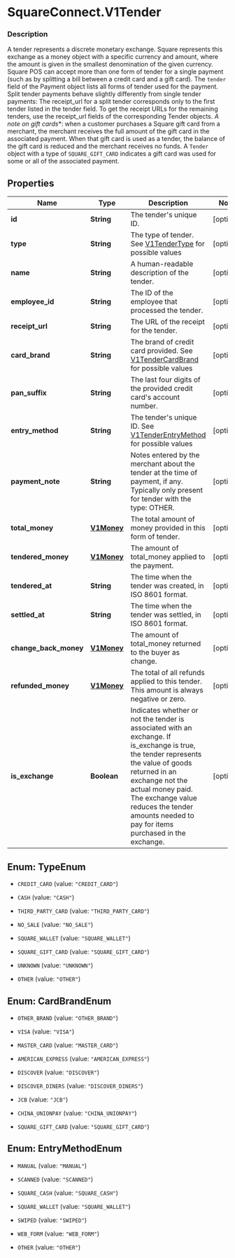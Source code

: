 # SquareConnect.V1Tender

### Description

A tender represents a discrete monetary exchange. Square represents this exchange as a money object with a specific currency and amount, where the amount is given in the smallest denomination of the given currency.  Square POS can accept more than one form of tender for a single payment (such as by splitting a bill between a credit card and a gift card). The `tender` field of the Payment object lists all forms of tender used for the payment.  Split tender payments behave slightly differently from single tender payments:  The receipt_url for a split tender corresponds only to the first tender listed in the tender field. To get the receipt URLs for the remaining tenders, use the receipt_url fields of the corresponding Tender objects.  *A note on gift cards**: when a customer purchases a Square gift card from a merchant, the merchant receives the full amount of the gift card in the associated payment.  When that gift card is used as a tender, the balance of the gift card is reduced and the merchant receives no funds. A `Tender` object with a type of `SQUARE_GIFT_CARD` indicates a gift card was used for some or all of the associated payment.

## Properties
Name | Type | Description | Notes
------------ | ------------- | ------------- | -------------
**id** | **String** | The tender&#39;s unique ID. | [optional] 
**type** | **String** | The type of tender. See [V1TenderType](#type-v1tendertype) for possible values | [optional] 
**name** | **String** | A human-readable description of the tender. | [optional] 
**employee_id** | **String** | The ID of the employee that processed the tender. | [optional] 
**receipt_url** | **String** | The URL of the receipt for the tender. | [optional] 
**card_brand** | **String** | The brand of credit card provided. See [V1TenderCardBrand](#type-v1tendercardbrand) for possible values | [optional] 
**pan_suffix** | **String** | The last four digits of the provided credit card&#39;s account number. | [optional] 
**entry_method** | **String** | The tender&#39;s unique ID. See [V1TenderEntryMethod](#type-v1tenderentrymethod) for possible values | [optional] 
**payment_note** | **String** | Notes entered by the merchant about the tender at the time of payment, if any. Typically only present for tender with the type: OTHER. | [optional] 
**total_money** | [**V1Money**](V1Money.md) | The total amount of money provided in this form of tender. | [optional] 
**tendered_money** | [**V1Money**](V1Money.md) | The amount of total_money applied to the payment. | [optional] 
**tendered_at** | **String** | The time when the tender was created, in ISO 8601 format. | [optional] 
**settled_at** | **String** | The time when the tender was settled, in ISO 8601 format. | [optional] 
**change_back_money** | [**V1Money**](V1Money.md) | The amount of total_money returned to the buyer as change. | [optional] 
**refunded_money** | [**V1Money**](V1Money.md) | The total of all refunds applied to this tender. This amount is always negative or zero. | [optional] 
**is_exchange** | **Boolean** | Indicates whether or not the tender is associated with an exchange. If is_exchange is true, the tender represents the value of goods returned in an exchange not the actual money paid. The exchange value reduces the tender amounts needed to pay for items purchased in the exchange. | [optional] 


<a name="TypeEnum"></a>
## Enum: TypeEnum


* `CREDIT_CARD` (value: `"CREDIT_CARD"`)

* `CASH` (value: `"CASH"`)

* `THIRD_PARTY_CARD` (value: `"THIRD_PARTY_CARD"`)

* `NO_SALE` (value: `"NO_SALE"`)

* `SQUARE_WALLET` (value: `"SQUARE_WALLET"`)

* `SQUARE_GIFT_CARD` (value: `"SQUARE_GIFT_CARD"`)

* `UNKNOWN` (value: `"UNKNOWN"`)

* `OTHER` (value: `"OTHER"`)




<a name="CardBrandEnum"></a>
## Enum: CardBrandEnum


* `OTHER_BRAND` (value: `"OTHER_BRAND"`)

* `VISA` (value: `"VISA"`)

* `MASTER_CARD` (value: `"MASTER_CARD"`)

* `AMERICAN_EXPRESS` (value: `"AMERICAN_EXPRESS"`)

* `DISCOVER` (value: `"DISCOVER"`)

* `DISCOVER_DINERS` (value: `"DISCOVER_DINERS"`)

* `JCB` (value: `"JCB"`)

* `CHINA_UNIONPAY` (value: `"CHINA_UNIONPAY"`)

* `SQUARE_GIFT_CARD` (value: `"SQUARE_GIFT_CARD"`)




<a name="EntryMethodEnum"></a>
## Enum: EntryMethodEnum


* `MANUAL` (value: `"MANUAL"`)

* `SCANNED` (value: `"SCANNED"`)

* `SQUARE_CASH` (value: `"SQUARE_CASH"`)

* `SQUARE_WALLET` (value: `"SQUARE_WALLET"`)

* `SWIPED` (value: `"SWIPED"`)

* `WEB_FORM` (value: `"WEB_FORM"`)

* `OTHER` (value: `"OTHER"`)




